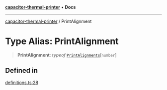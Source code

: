 [**capacitor-thermal-printer**](../README.md) • **Docs**

***

[capacitor-thermal-printer](../README.md) / PrintAlignment

# Type Alias: PrintAlignment

> **PrintAlignment**: *typeof* [`PrintAlignments`](../variables/PrintAlignments.md)\[`number`\]

## Defined in

[definitions.ts:28](https://github.com/Malik12tree/capacitor-thermal-printer/blob/13f24ad9c51afbc330a0f5ba3a6781455547e5a3/src/definitions.ts#L28)
